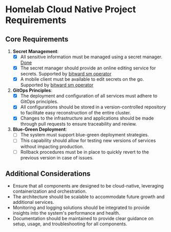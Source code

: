 # Homelab Cloud Native Project Requirements

## Core Requirements

1. **Secret Management**:
   - [x] All sensitive information must be managed using a secret manager. [Done][1]
   - [x] The secret manager should provide an online editing service for secrets. Supported by [bitward sm operator][2]
   - [x] A mobile client must be available to edit secrets on the go. Supported by [bitward sm operator][2]

2. **GitOps Principles**:
   - [x] The deployment and configuration of all services must adhere to GitOps principles.
   - [x] All configurations should be stored in a version-controlled repository to facilitate easy reconstruction of the entire cluster.
   - [x] Changes to the infrastructure and applications should be made through pull requests to ensure traceability and review.

3. **Blue-Green Deployment**:
   - [ ] The system must support blue-green deployment strategies.
   - [ ] This capability should allow for testing new versions of services without impacting production.
   - [ ] Rollback procedures must be in place to quickly revert to the previous version in case of issues.

## Additional Considerations

- Ensure that all components are designed to be cloud-native, leveraging containerization and orchestration.
- The architecture should be scalable to accommodate future growth and additional services.
- Monitoring and logging solutions should be integrated to provide insights into the system's performance and health.
- Documentation should be maintained to provide clear guidance on setup, usage, and troubleshooting for all components.

[1]: https://github.com/pkking/homelab/pull/9
[2]: https://bitwarden.com/help/secrets-manager-kubernetes-operator/
